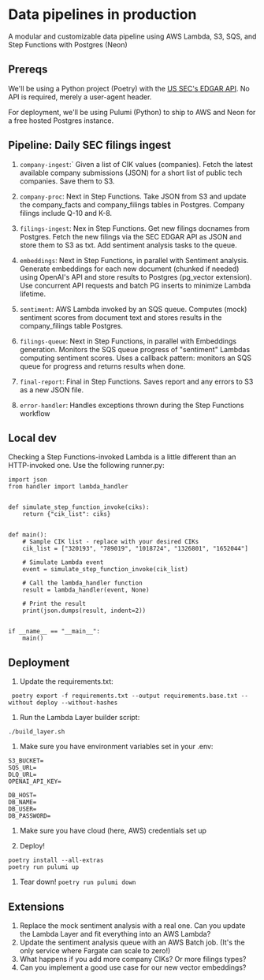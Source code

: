 # Data pipelines in production

A modular and customizable data pipeline using AWS Lambda, S3, SQS, and Step Functions with Postgres (Neon)


## Prereqs

We'll be using a Python project (Poetry) with the [US SEC's EDGAR API](https://www.sec.gov/search-filings/edgar-application-programming-interfaces). No API is required, merely a user-agent header.

For deployment, we'll be using Pulumi (Python) to ship to AWS and Neon for a free hosted Postgres instance.


## Pipeline: Daily SEC filings ingest

1. `company-ingest`:` Given a list of CIK values (companies). Fetch the latest available company submissions (JSON) for a short list of public tech companies. Save them to S3.

1. `company-proc`: Next in Step Functions. Take JSON from S3 and update the company_facts and company_filings tables in Postgres. Company filings include Q-10 and K-8.

1. `filings-ingest`: Nex in Step Functions. Get new filings docnames from Postgres. Fetch the new filings via the SEC EDGAR API as JSON and store them to S3 as txt. Add sentiment analysis tasks to the queue.

1. `embeddings`: Next in Step Functions, in parallel with Sentiment analysis. Generate embeddings for each new document (chunked if needed) using OpenAI's API and store results to Postgres (pg_vector extension). Use concurrent API requests and batch PG inserts to minimize Lambda lifetime.

1. `sentiment`: AWS Lambda invoked by an SQS queue. Computes (mock) sentiment scores from document text and stores results in the company_filings table Postgres. 

1. `filings-queue`: Next in Step Functions, in parallel with Embeddings generation. Monitors the SQS queue progress of "sentiment" Lambdas computing sentiment scores. Uses a callback pattern: monitors an SQS queue for progress and returns results when done.

1. `final-report`: Final in Step Functions. Saves report and any errors to S3 as a new JSON file.

1. `error-handler`: Handles exceptions thrown during the Step Functions workflow


## Local dev

Checking a Step Functions-invoked Lambda is a little different than an HTTP-invoked one. Use the following runner.py:

```
import json
from handler import lambda_handler


def simulate_step_function_invoke(ciks):
    return {"cik_list": ciks}


def main():
    # Sample CIK list - replace with your desired CIKs
    cik_list = ["320193", "789019", "1018724", "1326801", "1652044"]

    # Simulate Lambda event
    event = simulate_step_function_invoke(cik_list)

    # Call the lambda_handler function
    result = lambda_handler(event, None)

    # Print the result
    print(json.dumps(result, indent=2))


if __name__ == "__main__":
    main()
```

## Deployment

1. Update the requirements.txt: 

```
 poetry export -f requirements.txt --output requirements.base.txt --without deploy --without-hashes
 ```


 1. Run the Lambda Layer builder script:

 ```
 ./build_layer.sh
 ```


 1. Make sure you have environment variables set in your .env:

 ```
S3_BUCKET=
SQS_URL=
DLQ_URL=
OPENAI_API_KEY=

DB_HOST=
DB_NAME=
DB_USER=
DB_PASSWORD=
```

1. Make sure you have cloud (here, AWS) credentials set up

1. Deploy!

```
poetry install --all-extras
poetry run pulumi up
```

1. Tear down! `poetry run pulumi down`

## Extensions

1. Replace the mock sentiment analysis with a real one. Can you update the Lambda Layer and fit everything into an AWS Lambda?
2. Update the sentiment analysis queue with an AWS Batch job. (It's the only service where Fargate can scale to zero!)
3. What happens if you add more company CIKs? Or more filings types?
4. Can you implement a good use case for our new vector embeddings?
